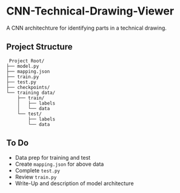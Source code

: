 # CNN-Technical-Drawing-Viewer

 A CNN architechture for identifying parts in a technical drawing.

## Project Structure
```text
 Project Root/
├── model.py
├── mapping.json
├── train.py
├── test.py
├── checkpoints/
└── training data/
    ├── train/
    │   ├── labels
    │   └── data
    └── test/
        ├── labels
        └── data
```

## To Do

* Data prep for training and test
* Create `mapping.json` for above data
* Complete `test.py`
* Review `train.py`
* Write-Up and description of model architecture
